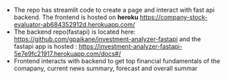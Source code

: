 * The repo has streamlit code to create a page and interact with fast api backend. The frontend is hosted on **heroku** https://company-stock-evaluator-ab684352912d.herokuapp.com/
* The backend repo(fastapi) is located here: https://github.com/gpaikane/investment-analyzer-fastapi and the fastapi app is hosted : https://investment-analyzer-fastapi-5e7e9fc21917.herokuapp.com/docs#/
* Frontend interacts with backend to get top financial fundamentals of the comapany, current news summary, forecast and  overall summar
